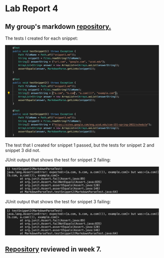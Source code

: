 # Lab Report 4

## My group's markdown [repository.](https://github.com/DanUCSD/markdown-parser)

The tests I created for each snippet:

![](snippet-tests1.png)

The test that I created for snippet 1 passed, but the tests for snippet 2 and snippet 3 did not. 

JUnit output that shows the test for snippet 2 failing:

![](snippet2-fail1.png)

JUnit output that shows the test for snippet 3 failing:

![](snippet2-fail1.png)

## [Repository](https://github.com/YoavGutmanUCSD/markdown-parser-2) reviewed in week 7.
